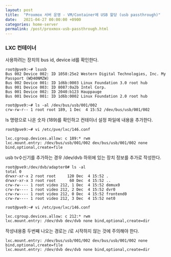 ```yaml
---
layout: post
title:  "Proxmox 서버 운영 - VM/Container에 USB 할당 (usb passthrough)"
date:   2021-04-27 00:00:00 +0900
categories: home-server
permalink: /post/proxmox-usb-passthrough.html
---
```


### LXC 컨테이너

사용하려는 장치의 bus id, device id를 확인한다.
```
root@pve9:~# lsusb
Bus 002 Device 002: ID 1058:25e2 Western Digital Technologies, Inc. My Passport (WD40NMZW)
Bus 002 Device 001: ID 1d6b:0003 Linux Foundation 3.0 root hub
Bus 001 Device 003: ID 8087:0a2b Intel Corp.
Bus 001 Device 002: ID 2040:b123 Hauppauge
Bus 001 Device 001: ID 1d6b:0002 Linux Foundation 2.0 root hub

root@pve9:~# ls -al /dev/bus/usb/001/002
crw-rw-r-- 1 root root 189, 1 Dec  4 15:52 /dev/bus/usb/001/002
```

ls 명령으로 나온 숫자 (189)를 확인하고 컨테이너 설정 파일에 내용을 추가한다.
```
root@pve9:~# vi /etc/pve/lxc/146.conf

lxc.cgroup.devices.allow: c 189:* rwm
lxc.mount.entry: /dev/bus/usb/001/002 dev/bus/usb/001/002 none bind,optional,create=file
```

usb tv수신기를 추가하는 경우 /dev/dvb 하위에 있는 장치 정보를 추가로 작성한다.
```
root@pve9:/dev/dvb/adapter0# ls -al
total 0
drwxr-xr-x 2 root root     120 Dec  4 15:52 .
drwxr-xr-x 3 root root      60 Dec  4 15:52 ..
crw-rw---- 1 root video 212, 1 Dec  4 15:52 demux0
crw-rw---- 1 root video 212, 2 Dec  4 15:52 dvr0
crw-rw---- 1 root video 212, 0 Dec  4 15:52 frontend0
crw-rw---- 1 root video 212, 3 Dec  4 15:52 net0

root@pve9:~# vi /etc/pve/lxc/146.conf

lxc.cgroup.devices.allow: c 212:* rwm
lxc.mount.entry: /dev/dvb dev/dvb none bind,optional,create=dir
```

작성내용중 두번째 나오는 경로는 /로 시작하지 않는 것에 주의해야 한다.
```
lxc.mount.entry: /dev/bus/usb/001/002 dev/bus/usb/001/002 none bind,optional,create=file
lxc.mount.entry: /dev/dvb dev/dvb none bind,optional,create=dir
```
